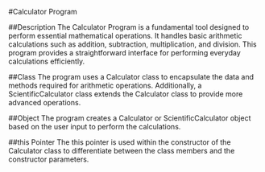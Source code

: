 #Calculator Program

##Description
The Calculator Program is a fundamental tool designed to perform essential mathematical operations. It handles basic arithmetic calculations such as addition, subtraction, multiplication, and division. This program provides a straightforward interface for performing everyday calculations efficiently.

##Class
The program uses a Calculator class to encapsulate the data and methods required for arithmetic operations. Additionally, a ScientificCalculator class extends the Calculator class to provide more advanced operations.

##Object
The program creates a Calculator or ScientificCalculator object based on the user input to perform the calculations.

##this Pointer
The this pointer is used within the constructor of the Calculator class to differentiate between the class members and the constructor parameters.





